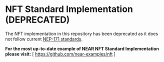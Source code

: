 # NFT Standard Implementation (DEPRECATED)

The NFT implementation in this repository has been deprecated as it does not follow current [NEP-171 standards](https://nomicon.io/Standards/NonFungibleToken/Core.html).

**For the most up-to-date example of NEAR NFT Standard Implementation please visit:** [ https://github.com/near-examples/nft ]